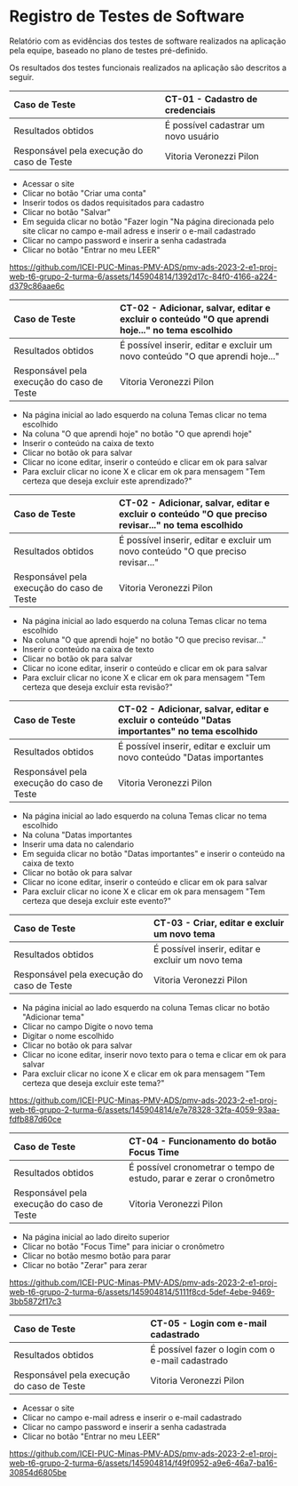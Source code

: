 # Registro de Testes de Software

Relatório com as evidências dos testes de software realizados na aplicação pela equipe, baseado no plano de testes pré-definido.

Os resultados dos testes funcionais realizados na aplicação são descritos a seguir. 

|Caso de Teste    | CT-01 - Cadastro de credenciais|
|:---|:---|
| Resultados obtidos | É possível cadastrar um novo usuário |
| Responsável pela execução do caso de Teste | Vitoria Veronezzi Pilon  |

- Acessar o site<br/>
- Clicar no botão "Criar uma conta"<br/>
- Inserir todos os dados requisitados para cadastro<br/>
- Clicar no botão "Salvar"<br/>
- Em seguida clicar no botão "Fazer login "Na página direcionada pelo site clicar no campo e-mail adress e inserir o e-mail cadastrado<br/>
- Clicar no campo password e inserir a senha cadastrada<br/>
- Clicar no botão "Entrar no meu LEER"<br/>

https://github.com/ICEI-PUC-Minas-PMV-ADS/pmv-ads-2023-2-e1-proj-web-t6-grupo-2-turma-6/assets/145904814/1392d17c-84f0-4166-a224-d379c86aae6c


|Caso de Teste    | CT-02 -  Adicionar, salvar, editar e excluir o conteúdo "O que aprendi hoje..." no tema escolhido|
|:---|:---|
| Resultados obtidos | É possível inserir, editar e excluir um novo conteúdo "O que aprendi hoje..." |
| Responsável pela execução do caso de Teste | Vitoria Veronezzi Pilon  |

- Na página inicial ao lado esquerdo na coluna Temas clicar no tema escolhido<br/>
- Na coluna "O que aprendi hoje" no botão "O que aprendi hoje"<br/>
- Inserir o conteúdo na caixa de texto<br/>
- Clicar no botão ok para salvar<br/>
- Clicar no icone editar, inserir o conteúdo e clicar em ok para salvar<br/>
- Para excluir clicar no icone X e clicar em ok para mensagem "Tem certeza que deseja excluir este aprendizado?"<br/>
  

|Caso de Teste    | CT-02 -  Adicionar, salvar, editar e excluir o conteúdo  "O que preciso revisar..." no tema escolhido|
|:---|:---|
| Resultados obtidos | É possível inserir, editar e excluir um novo conteúdo  "O que preciso revisar..." |
| Responsável pela execução do caso de Teste | Vitoria Veronezzi Pilon  |

- Na página inicial ao lado esquerdo na coluna Temas clicar no tema escolhido<br/>
- Na coluna "O que aprendi hoje" no botão  "O que preciso revisar..."<br/>
- Inserir o conteúdo na caixa de texto<br/>
- Clicar no botão ok para salvar<br/>
- Clicar no icone editar, inserir o conteúdo e clicar em ok para salvar<br/>
- Para excluir clicar no icone X e clicar em ok para mensagem "Tem certeza que deseja excluir esta revisão?"<br/>

|Caso de Teste    | CT-02 -  Adicionar, salvar, editar e excluir o conteúdo "Datas importantes" no tema escolhido|
|:---|:---|
| Resultados obtidos | É possível inserir, editar e excluir um novo conteúdo "Datas importantes |
| Responsável pela execução do caso de Teste | Vitoria Veronezzi Pilon  |

- Na página inicial ao lado esquerdo na coluna Temas clicar no tema escolhido<br/>
- Na coluna "Datas importantes <br/>
- Inserir uma data no calendario <br/>
- Em seguida clicar no botão  "Datas importantes" e inserir o conteúdo na caixa de texto<br/>
- Clicar no botão ok para salvar<br/>
- Clicar no icone editar, inserir o conteúdo e clicar em ok para salvar<br/>
- Para excluir clicar no icone X e clicar em ok para mensagem "Tem certeza que deseja excluir este evento?"<br/>

|Caso de Teste    | CT-03 - Criar, editar e excluir um novo tema|
|:---|:---|
| Resultados obtidos | É possível inserir, editar e excluir um novo tema |
| Responsável pela execução do caso de Teste | Vitoria Veronezzi Pilon  |

- Na página inicial ao lado esquerdo na coluna Temas clicar no botão "Adicionar tema"<br/>
- Clicar no campo Digite o novo tema<br/>
- Digitar o nome escolhido<br/>
- Clicar no botão ok para salvar<br/>
- Clicar no icone editar, inserir novo texto para o tema e clicar em ok para salvar<br/>
- Para excluir clicar no icone X e clicar em ok para mensagem "Tem certeza que deseja excluir este tema?"<br/>

https://github.com/ICEI-PUC-Minas-PMV-ADS/pmv-ads-2023-2-e1-proj-web-t6-grupo-2-turma-6/assets/145904814/e7e78328-32fa-4059-93aa-fdfb887d60ce

|Caso de Teste    | CT-04 -  Funcionamento do botão Focus Time |
|:---|:---|
| Resultados obtidos | É possível cronometrar o tempo de estudo, parar e zerar o cronômetro  |
| Responsável pela execução do caso de Teste | Vitoria Veronezzi Pilon  |

- Na página inicial ao lado direito superior<br/>
- Clicar no botão "Focus Time" para iniciar o cronômetro<br/>
- Clicar no botão mesmo botão para parar<br/>
- Clicar no botão "Zerar" para zerar<br/>

https://github.com/ICEI-PUC-Minas-PMV-ADS/pmv-ads-2023-2-e1-proj-web-t6-grupo-2-turma-6/assets/145904814/5111f8cd-5def-4ebe-9469-3bb5872f17c3


|Caso de Teste    | CT-05 - Login com e-mail cadastrado|
|:---|:---|
| Resultados obtidos | É possível fazer o login com o e-mail cadastrado  |
| Responsável pela execução do caso de Teste | Vitoria Veronezzi Pilon  |

- Acessar o site<br/>
- Clicar no campo e-mail adress e inserir o e-mail cadastrado<br/>
- Clicar no campo password e inserir a senha cadastrada<br/>
- Clicar no botão "Entrar no meu LEER"<br/>

https://github.com/ICEI-PUC-Minas-PMV-ADS/pmv-ads-2023-2-e1-proj-web-t6-grupo-2-turma-6/assets/145904814/f49f0952-a9e6-46a7-ba16-30854d6805be

















